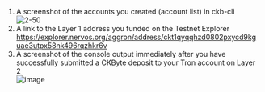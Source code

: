 1. A screenshot of the accounts you created (account list) in ckb-cli
  ![2-50](https://user-images.githubusercontent.com/88654884/131250631-f4d29427-1999-4085-ae89-f55db0678a1b.PNG)
2. A link to the Layer 1 address you funded on the Testnet Explorer
  https://explorer.nervos.org/aggron/address/ckt1qyqqhzd0802pxycd9kguae3utpx58nk496rqzhkr6v
3. A screenshot of the console output immediately after you have successfully submitted a CKByte deposit to your Tron account on Layer 2  
  ![image](https://user-images.githubusercontent.com/88654884/131252509-87c2833c-0cae-4b04-b1e7-74c87b7fa1f6.png)

